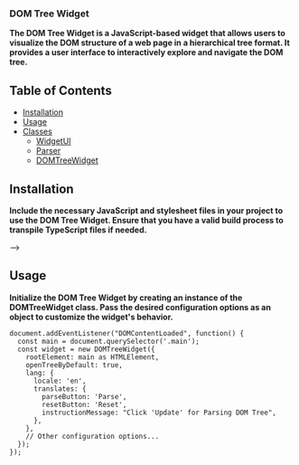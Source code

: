### DOM Tree Widget

**The DOM Tree Widget is a JavaScript-based widget that allows users to visualize the DOM structure of a web page in a hierarchical tree format. It provides a user interface to interactively explore and navigate the DOM tree.**

## Table of Contents

- [Installation](#installation)
- [Usage](#usage)
- [Classes](#classes)
  - [WidgetUI](#widgetui)
  - [Parser](#parser)
  - [DOMTreeWidget](#domtreewidget)

## Installation

**Include the necessary JavaScript and stylesheet files in your project to use the DOM Tree Widget. Ensure that you have a valid build process to transpile TypeScript files if needed.**
<!-- 
```html
<!-- Include the main stylesheet -->
<link rel="stylesheet" href="path/to/main.css">

<!-- Include the JavaScript files -->
<script src="path/to/main.js"></script> -->


## Usage

**Initialize the DOM Tree Widget by creating an instance of the DOMTreeWidget class. Pass the desired configuration options as an object to customize the widget's behavior.**

```
document.addEventListener("DOMContentLoaded", function() {
  const main = document.querySelector('.main');
  const widget = new DOMTreeWidget({
    rootElement: main as HTMLElement,
    openTreeByDefault: true,
    lang: {
      locale: 'en',
      translates: {
        parseButton: 'Parse',
        resetButton: 'Reset',
        instructionMessage: "Click 'Update' for Parsing DOM Tree",
      },
    },
    // Other configuration options...
  });
});
```